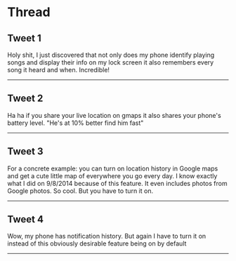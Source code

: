 # Thread

## Tweet 1

Holy shit, I just discovered that not only does my phone identify playing songs and display their info on my lock screen it also remembers every song it heard and when. Incredible!

---

## Tweet 2

Ha ha if you share your live location on gmaps it also shares your phone's battery level. "He's at 10% better find him fast"

---

## Tweet 3

For a concrete example: you can turn on location history in Google maps and get a cute little map of everywhere you go every day. I know exactly what I did on 9/8/2014 because of this feature. It even includes photos from Google photos. So cool. But you have to turn it on.

---

## Tweet 4

Wow, my phone has notification history. But again I have to turn it on instead of this obviously desirable feature being on by default

---

